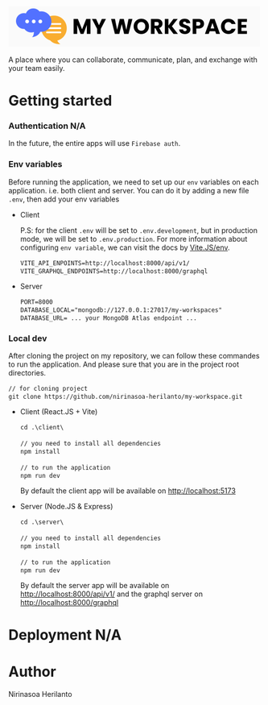 ![My workspace](my-workspace-light-mode-logo.png)

A place where you can collaborate, communicate, plan, and exchange
with your team easily.

# Getting started

### Authentication N/A

In the future, the entire apps will use `Firebase auth`.

### Env variables

Before running the application, we need to set up our `env` variables on each application. i.e. both client and server.
You can do it by adding a new file `.env`, then add your env variables

- Client

  P.S: for the client `.env` will be set to `.env.development`, but in production mode, we will be set to `.env.production`.
  For more information about configuring `env variable`, we can visit the docs by [Vite.JS/env](https://vitejs.dev/guide/env-and-mode).

  ```
  VITE_API_ENPOINTS=http://localhost:8000/api/v1/
  VITE_GRAPHQL_ENDPOINTS=http://localhost:8000/graphql
  ```

- Server

  ```
  PORT=8000
  DATABASE_LOCAL="mongodb://127.0.0.1:27017/my-workspaces"
  DATABASE_URL= ... your MongoDB Atlas endpoint ...
  ```

### Local dev

After cloning the project on my repository, we can follow these commandes to run the application. And please sure that you are in the project root directories.

```
// for cloning project
git clone https://github.com/nirinasoa-herilanto/my-workspace.git
```

- Client (React.JS + Vite)

  ```
  cd .\client\

  // you need to install all dependencies
  npm install

  // to run the application
  npm run dev
  ```

  By default the client app will be available on [http://localhost:5173](http://localhost:5173)

- Server (Node.JS & Express)

  ```
  cd .\server\

  // you need to install all dependencies
  npm install

  // to run the application
  npm run dev
  ```

  By default the server app will be available on [http://localhost:8000/api/v1/](http://localhost:8000/api/v1/) and the graphql server on [http://localhost:8000/graphql](http://localhost:8000/graphql)

# Deployment N/A

# Author

Nirinasoa Herilanto
